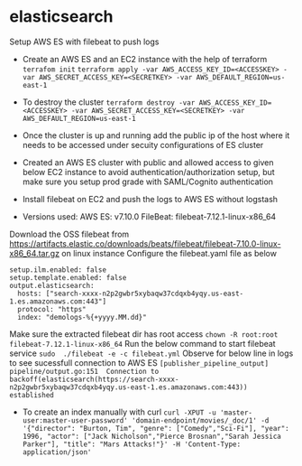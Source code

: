 # elasticsearch
Setup AWS ES with filebeat to push logs

- Create an AWS ES and an EC2 instance with the help of terraform
  `terrafom init`
  `terraform apply -var AWS_ACCESS_KEY_ID=<ACCESSKEY> -var AWS_SECRET_ACCESS_KEY=<SECRETKEY> -var AWS_DEFAULT_REGION=us-east-1`
- To destroy the cluster
  `terraform destroy -var AWS_ACCESS_KEY_ID=<ACCESSKEY> -var AWS_SECRET_ACCESS_KEY=<SECRETKEY> -var AWS_DEFAULT_REGION=us-east-1`

- Once the cluster is up and running add the public ip of the host where it needs to be accessed under secuity configurations of ES cluster

- Created an AWS ES cluster with public and allowed access to given below EC2 instance to avoid authentication/authorization setup, but make sure you setup prod grade with SAML/Cognito authentication
- Install filebeat on EC2 and push the logs to AWS ES without logstash
- Versions used:
  AWS ES: v7.10.0
  FileBeat: filebeat-7.12.1-linux-x86_64
  
Download the OSS filebeat from https://artifacts.elastic.co/downloads/beats/filebeat/filebeat-7.10.0-linux-x86_64.tar.gz on linux instance
Configure the filebeat.yaml file as below
```
setup.ilm.enabled: false
setup.template.enabled: false
output.elasticsearch:
  hosts: ["search-xxxx-n2p2gwbr5xybaqw37cdqxb4yqy.us-east-1.es.amazonaws.com:443"]
  protocol: "https"
  index: "demologs-%{+yyyy.MM.dd}"
```
Make sure the extracted filebeat dir has root access
`chown -R root:root filebeat-7.12.1-linux-x86_64`
Run the below command to start filebeat service
`sudo  ./filebeat -e -c filebeat.yml`
Observe for below line in logs to see sucessfull connection to AWS ES
`[publisher_pipeline_output]     pipeline/output.go:151  Connection to backoff(elasticsearch(https://search-xxxx-n2p2gwbr5xybaqw37cdqxb4yqy.us-east-1.es.amazonaws.com:443)) established
`
- To create an index manually with curl 
`curl -XPUT -u 'master-user:master-user-password' 'domain-endpoint/movies/_doc/1' -d '{"director": "Burton, Tim", "genre": ["Comedy","Sci-Fi"], "year": 1996, "actor": ["Jack Nicholson","Pierce Brosnan","Sarah Jessica Parker"], "title": "Mars Attacks!"}' -H 'Content-Type: application/json'
`
